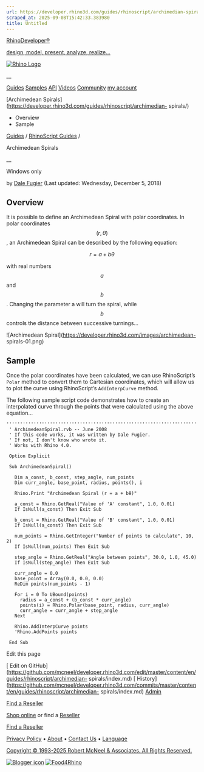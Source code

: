 ```yaml
---
url: https://developer.rhino3d.com/guides/rhinoscript/archimedian-spirals/
scraped_at: 2025-09-08T15:42:33.383980
title: Untitled
---
```


[RhinoDeveloper®](/)

[design, model, present, analyze, realize...](/)

[![Rhino Logo](https://developer.rhino3d.com/images/rhinodevlogo.png)](/)

__

[Guides](https://developer.rhino3d.com/guides)
[Samples](https://developer.rhino3d.com/samples)
[API](https://developer.rhino3d.com/api)
[Videos](https://developer.rhino3d.com/videos)
[Community](https://discourse.mcneel.com/c/rhino-developer) [my account
](https://www.rhino3d.com/my-account/ "Manage your account, licenses, and
teams")

[Archimedean
Spirals](https://developer.rhino3d.com/guides/rhinoscript/archimedian-
spirals/)

  * Overview
  * Sample

[Guides](https://developer.rhino3d.com/en/guides/) / [RhinoScript
Guides](https://developer.rhino3d.com/en/guides/rhinoscript/) /

Archimedean Spirals

__

Windows only

by [Dale Fugier](https://discourse.mcneel.com/u/dale/) (Last updated:
Wednesday, December 5, 2018)

## Overview

It is possible to define an Archimedean Spiral with polar coordinates. In
polar coordinates $$(r, θ)$$, an Archimedean Spiral can be described by the
following equation:

$$r = a+bθ$$

with real numbers $$a$$ and $$b$$. Changing the parameter a will turn the
spiral, while $$b$$ controls the distance between successive turnings…

![Archimedean Spiral](https://developer.rhino3d.com/images/archimedean-
spirals-01.png)

## Sample

Once the polar coordinates have been calculated, we can use RhinoScript’s
`Polar` method to convert them to Cartesian coordinates, which will allow us
to plot the curve using RhinoScript’s `AddInterpCurve` method.

The following sample script code demonstrates how to create an interpolated
curve through the points that were calculated using the above equation…

    
    
    '''''''''''''''''''''''''''''''''''''''''''''''''''''''''''''''''''''''''''''
     ' ArchimedeanSpiral.rvb -- June 2008
     ' If this code works, it was written by Dale Fugier.
     ' If not, I don't know who wrote it.
     ' Works with Rhino 4.0.
    
     Option Explicit
    
     Sub ArchimedeanSpiral()
    
       Dim a_const, b_const, step_angle, num_points
       Dim curr_angle, base_point, radius, points(), i
    
       Rhino.Print "Archimedean Spiral (r = a + bθ)"
    
       a_const = Rhino.GetReal("Value of 'A' constant", 1.0, 0.01)
       If IsNull(a_const) Then Exit Sub
    
       b_const = Rhino.GetReal("Value of 'B' constant", 1.0, 0.01)
       If IsNull(a_const) Then Exit Sub
    
       num_points = Rhino.GetInteger("Number of points to calculate", 10, 2)
       If IsNull(num_points) Then Exit Sub
    
       step_angle = Rhino.GetReal("Angle between points", 30.0, 1.0, 45.0)
       If IsNull(step_angle) Then Exit Sub
    
       curr_angle = 0.0
       base_point = Array(0.0, 0.0, 0.0)
       ReDim points(num_points - 1)
    
       For i = 0 To UBound(points)
         radius = a_const + (b_const * curr_angle)
         points(i) = Rhino.Polar(base_point, radius, curr_angle)
         curr_angle = curr_angle + step_angle
       Next
    
       Rhino.AddInterpCurve points
       'Rhino.AddPoints points
    
     End Sub
    

Edit this page

[ Edit on
GitHub](https://github.com/mcneel/developer.rhino3d.com/edit/master/content/en/guides/rhinoscript/archimedian-
spirals/index.md) [
History](https://github.com/mcneel/developer.rhino3d.com/commits/master/content/en/guides/rhinoscript/archimedian-
spirals/index.md) [ Admin](https://developer.rhino3d.com/admin)

[Find a Reseller](https://www.rhino3d.com/sales)

[Shop online](https://www.rhino3d.com/store) or find a
[Reseller](https://www.rhino3d.com/sales)

[Find a Reseller](https://www.rhino3d.com/sales)

[Privacy Policy](https://www.rhino3d.com/privacy) •
[About](https://www.rhino3d.com/mcneel/about) • [Contact
Us](https://www.rhino3d.com/mcneel/contact) • [
Language](https://www.rhino3d.com/language "Change to a different region or
language")

[Copyright © 1993-2025 Robert McNeel & Associates. All Rights
Reserved.](https://www.rhino3d.com/mcneel/about)

[](https://www.facebook.com/McNeelRhinoceros/)
[](https://twitter.com/bobmcneel) [](https://www.linkedin.com/groups/75313/)
[](https://www.youtube.com/user/RhinoGuide/videos) [](https://vimeo.com/rhino)
[![Blogger
icon](https://developer.rhino3d.com/images/blogger.svg)](http://blog.rhino3d.com/)
[![Food4Rhino](https://developer.rhino3d.com/images/f4r_icon_01.svg)](https://www.food4rhino.com)

